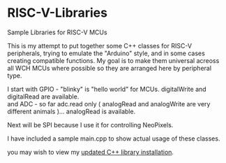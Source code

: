 # RISC-V-Libraries
Sample Libraries for RISC-V MCUs

This is my attempt to put together some C++ classes for RISC-V peripherals, trying to emulate the "Arduino" style, and in some cases creating compatible functions.  My goal is to make them universal acreoss all WCH MCUs where possible so they are arranged here by peripheral type.

I start with GPIO - "blinky" is "hello world" for MCUs.  digitalWrite and digitalRead are available.<br>
and ADC - so far adc.read only ( analogRead and analogWrite are very different animals )... analogRead is available.

Next will be SPI because I use it for controlling NeoPixels.

I have included a sample main.cpp to show actual usage of these classes.

you may wish to view my <a href="https://github.com/CanHobby/RISC-V" target="_blank">updated C++ library installation</a>.
